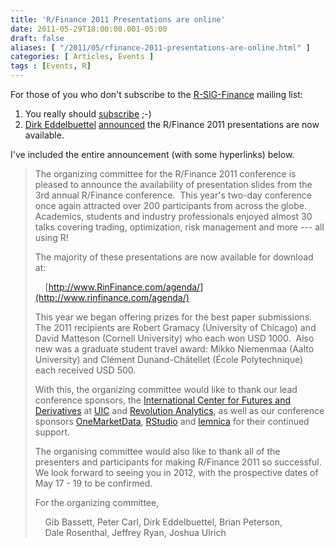 ```yaml
---
title: 'R/Finance 2011 Presentations are online'
date: 2011-05-29T18:00:00.001-05:00
draft: false
aliases: [ "/2011/05/rfinance-2011-presentations-are-online.html" ]
categories: [ Articles, Events ]
tags : [Events, R]
---
```


For those of you who don't subscribe to the [R-SIG-Finance](https://stat.ethz.ch/mailman/listinfo/r-sig-finance) mailing list:  

1.  You really should [subscribe](https://stat.ethz.ch/mailman/listinfo/r-sig-finance) ;-)
2.  [Dirk Eddelbuettel](http://dirk.eddelbuettel.com/) [announced](https://stat.ethz.ch/pipermail/r-sig-finance/2011q2/007986.html) the R/Finance 2011 presentations are now available.

I've included the entire announcement (with some hyperlinks) below.  
  

> The organizing committee for the R/Finance 2011 conference is pleased to announce the availability of presentation slides from the 3rd annual R/Finance conference.  This year's two-day conference once again attracted over 200 participants from across the globe. Academics, students and industry professionals enjoyed almost 30 talks covering trading, optimization, risk management and more --- all using R!  
>   
> The majority of these presentations are now available for download at:  
>   
>     [http://www.RinFinance.com/agenda/](http://www.rinfinance.com/agenda/)  
>   
> This year we began offering prizes for the best paper submissions.  The 2011 recipients are Robert Gramacy (University of Chicago) and David Matteson (Cornell University) who each won USD 1000.  Also new was a graduate student travel award: Mikko Niemenmaa (Aalto University) and Clément Dunand-Châtellet (École Polytechnique) each received USD 500.  
>   
> With this, the organizing committee would like to thank our lead conference sponsors, the [International Center for Futures and Derivatives](http://www.uic.edu/cba/icfd/) at [UIC](http://www.uic.edu/) and [Revolution Analytics](http://www.revolutionanalytics.com/), as well as our conference sponsors [OneMarketData](http://www.onetick.com/web1/index.php), [RStudio](http://www.rstudio.org/) and [lemnica](http://www.lemnica.com/) for their continued support.  
>   
> The organising committee would also like to thank all of the presenters and participants for making R/Finance 2011 so successful.  We look forward to seeing you in 2012, with the prospective dates of May 17 - 19 to be confirmed.  
>   
> For the organizing committee,    
>   
>     Gib Bassett, Peter Carl, Dirk Eddelbuettel, Brian Peterson,  
>     Dale Rosenthal, Jeffrey Ryan, Joshua Ulrich
